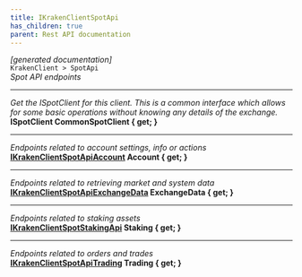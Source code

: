 ```yaml
---
title: IKrakenClientSpotApi
has_children: true
parent: Rest API documentation
---
```

*[generated documentation]*  
`KrakenClient > SpotApi`  
*Spot API endpoints*
  
***
*Get the ISpotClient for this client. This is a common interface which allows for some basic operations without knowing any details of the exchange.*  
**ISpotClient CommonSpotClient { get; }**  
***
*Endpoints related to account settings, info or actions*  
**[IKrakenClientSpotApiAccount](IKrakenClientSpotApiAccount.html) Account { get; }**  
***
*Endpoints related to retrieving market and system data*  
**[IKrakenClientSpotApiExchangeData](IKrakenClientSpotApiExchangeData.html) ExchangeData { get; }**  
***
*Endpoints related to staking assets*  
**[IKrakenClientSpotStakingApi](SpotStakingApi/IKrakenClientSpotStakingApi.html) Staking { get; }**  
***
*Endpoints related to orders and trades*  
**[IKrakenClientSpotApiTrading](IKrakenClientSpotApiTrading.html) Trading { get; }**  

